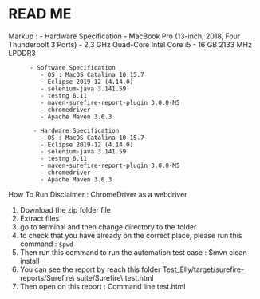 # READ ME

Markup : - Hardware Specification
              - MacBook Pro (13-inch, 2018, Four Thunderbolt 3 Ports)
              -  2,3 GHz Quad-Core Intel Core i5
              - 16 GB 2133 MHz LPDDR3
             
          - Software Specification 
             - OS : MacOS Catalina 10.15.7
             - Eclipse 2019-12 (4.14.0)
             - selenium-java 3.141.59
             - testng 6.11
             - maven-surefire-report-plugin 3.0.0-M5
             - chromedriver
             - Apache Maven 3.6.3
             
           - Hardware Specification 
             - OS : MacOS Catalina 10.15.7
             - Eclipse 2019-12 (4.14.0)
             - selenium-java 3.141.59
             - testng 6.11
             - maven-surefire-report-plugin 3.0.0-M5
             - chromedriver
             - Apache Maven 3.6.3

How To Run
Disclaimer :
ChromeDriver as a webdriver
1. Download the zip folder file
2. Extract files
3. go to terminal and then change directory to the folder
4. to check that you have already on the correct place, please run this command : `$pwd`
5. Then run this command to run the automation test case : $mvn clean install
6. You can see the report by reach this folder Test_Elly/target/surefire-reports/Surefire\ suite/Surefire\ test.html 
7. Then open on this report : Command line test.html
